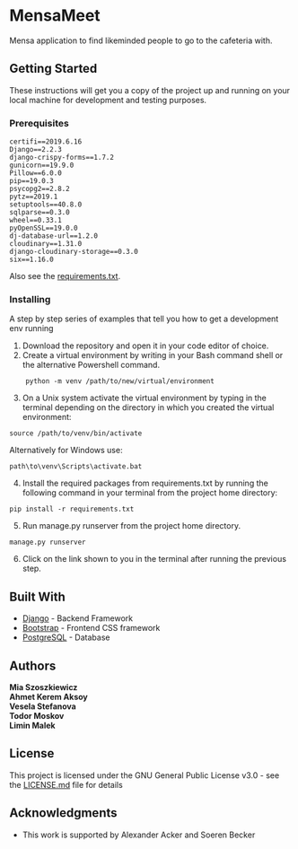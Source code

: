 # MensaMeet

Mensa application to find likeminded people to go to the cafeteria with.

## Getting Started

These instructions will get you a copy of the project up and running on your local machine for development and testing purposes. 

### Prerequisites

```
certifi==2019.6.16
Django==2.2.3
django-crispy-forms==1.7.2
gunicorn==19.9.0
Pillow==6.0.0
pip==19.0.3
psycopg2==2.8.2
pytz==2019.1
setuptools==40.8.0
sqlparse==0.3.0
wheel==0.33.1
pyOpenSSL==19.0.0
dj-database-url==1.2.0
cloudinary==1.31.0
django-cloudinary-storage==0.3.0
six==1.16.0
```
Also see the [requirements.txt](https://github.com/liminm/MensaMeet/blob/master/requirements.txt).


### Installing

A step by step series of examples that tell you how to get a development env running

1. Download the repository and open it in your code editor of choice.
2. Create a virtual environment by writing in your Bash command shell or the alternative Powershell command.
```
    python -m venv /path/to/new/virtual/environment
```
3. On a Unix system activate the virtual environment by typing in the terminal depending on the directory in which you created the virtual environment:
```
source /path/to/venv/bin/activate
```
Alternatively for Windows use:
```
path\to\venv\Scripts\activate.bat
```
4. Install the required packages from requirements.txt by running the following command in your terminal from the project home directory:
```
pip install -r requirements.txt
```
5. Run manage.py runserver from the project home directory.

```
manage.py runserver
```
6. Click on the link shown to you in the terminal after running the previous step.


## Built With

* [Django](https://www.djangoproject.com/) - Backend Framework
* [Bootstrap](https://getbootstrap.com/) - Frontend CSS framework
* [PostgreSQL](https://www.postgresql.org/) - Database

## Authors

**Mia Szoszkiewicz**  
**Ahmet Kerem Aksoy**  
**Vesela Stefanova**  
**Todor Moskov**  
**Limin Malek**  

## License

This project is licensed under the GNU General Public License v3.0 - see the [LICENSE.md](LICENSE.md) file for details

## Acknowledgments

* This work is supported by Alexander Acker and Soeren Becker
